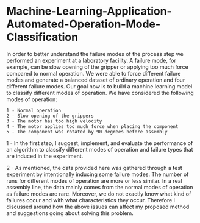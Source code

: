 # Machine-Learning-Application-Automated-Operation-Mode-Classification

In order to better understand the failure modes of the process step we performed an experiment at a laboratory facility. A failure mode, for example, can be slow opening of the gripper or applying too much force compared to normal operation. We were able to force different failure modes and generate a balanced dataset of ordinary operation and four different failure modes. Our goal now is to build a machine learning model to classify different modes of operation. We have considered the following modes of operation:

    1 - Normal operation
    2 - Slow opening of the grippers
    3 - The motor has too high velocity
    4 - The motor applies too much force when placing the component
    5 - The component was rotated by 90 degrees before assembly


1 - In the first step, I suggest, implement, and evaluate the performance of an algorithm to classify different modes of operation and failure types that are induced in the experiment.

2 - As mentioned, the data provided here was gathered through a test experiment by intentionally inducing some failure modes. The number of runs for different modes of operation are more or less similar. In a real assembly line, the data mainly comes from the normal modes of operation as failure modes are rare. Moreover, we do not exactly know what kind of failures occur and with what characteristics they occur. Therefore I discussed around how the above issues can affect my proposed method and suggestions going about solving this problem.


